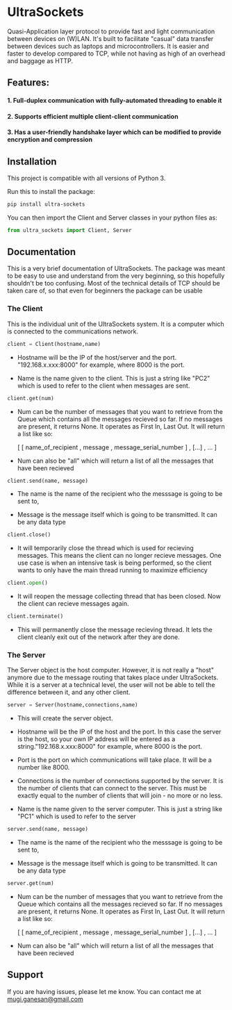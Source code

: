 # UltraSockets
Quasi-Application layer protocol to provide fast and light communication between devices on (W)LAN. It's built to facilitate "casual" data transfer between devices such as laptops and microcontrollers. It is easier and faster to develop compared to TCP, while not having as high of an overhead and baggage as HTTP.

## Features:

####   1. Full-duplex communication with fully-automated threading to enable it

####   2. Supports efficient multiple client-client communication

####   3. Has a user-friendly handshake layer which can be modified to provide encryption and compression

## Installation

This project is compatible with all versions of Python 3. 

Run this to install the package: 
```bash
pip install ultra-sockets
```

You can then import the Client and Server classes in your python files as:
```python
from ultra_sockets import Client, Server
```

## Documentation

This is a very brief documentation of UltraSockets. The package was meant to be easy to use and understand from the very beginning, so this hopefully shouldn't be too confusing. Most of the technical details of TCP should be taken care of, so that even for beginners the package can be usable

### The Client
This is the individual unit of the UltraSockets system. It is a computer which is connected to the communications network.

```python
client = Client(hostname,name)
```
- Hostname will be the IP of the host/server and the port. "192.168.x.xxx:8000" for example, where 8000 is the port.

- Name is the name given to the client. This is just a string like "PC2" which is used to refer to the client when messages are sent.

```python
client.get(num)
```
- Num can be the number of messages that you want to retrieve from the Queue which contains all the messages recieved so far. If no messages are present, it returns None. It operates as First In, Last Out. It will return a list like so:

  [ [ name_of_recipient , message , message_serial_number ] , [...] , ... ]

- Num can also be "all" which will return a list of all the messages that have been recieved

```python
client.send(name, message)
```
- The name is the name of the recipient who the messsage is going to be sent to,

- Message is the message itself which is going to be transmitted. It can be any data type

```python
client.close()
```
- It will temporarily close the thread which is used for recieving messages. This means the client can no longer recieve messages. One use case is when an intensive task is being performed, so the client wants to only have the main thread running to maximize efficiency

```python
client.open()
```
- It will reopen the message collecting thread that has been closed. Now the client can recieve messages again.

```python
client.terminate()
```
- This will permanently close the message recieving thread. It lets the client cleanly exit out of the network after they are done.

### The Server
The Server object is the host computer. However, it is not really a "host" anymore due to the message routing that takes place under UltraSockets. While it is a server at a technical level, the user will not be able to tell the difference between it, and any other client.

```python
server = Server(hostname,connections,name)
```
- This will create the server object.

- Hostname will be the IP of the host and the port. In this case the server is the host, so your own IP address will be entered as a string."192.168.x.xxx:8000" for example, where 8000 is the port.

- Port is the port on which communications will take place. It will be a number like 8000.

- Connections is the number of connections supported by the server. It is the number of clients that can connect to the server. This must be exactly equal to the number of clients that will join - no more or no less.

- Name is the name given to the server computer. This is just a string like "PC1" which is used to refer to the server

```python
server.send(name, message)
```
- The name is the name of the recipient who the messsage is going to be sent to,

- Message is the message itself which is going to be transmitted. It can be any data type

```python
server.get(num)
```
- Num can be the number of messages that you want to retrieve from the Queue which contains all the messages recieved so far. If no messages are present, it returns None. It operates as First In, Last Out. It will return a list like so:

  [ [ name_of_recipient , message , message_serial_number ] , [...] , ... ]

- Num can also be "all" which will return a list of all the messages that have been recieved

## Support

If you are having issues, please let me know. You can contact me at mugi.ganesan@gmail.com
